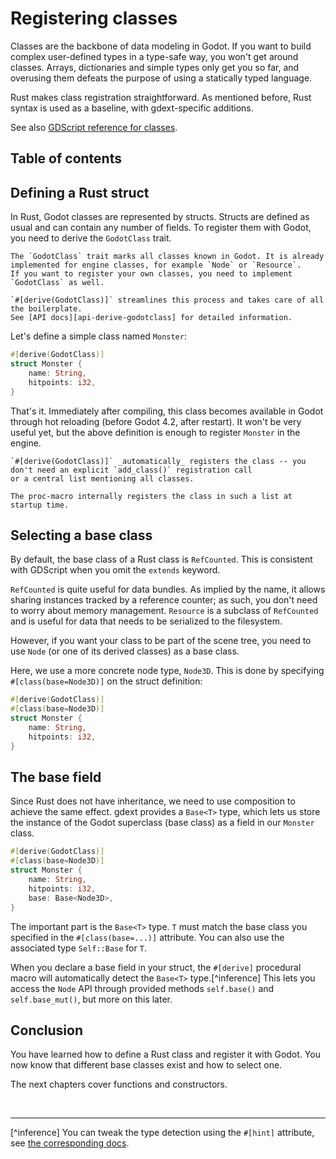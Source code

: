 <!--
  ~ Copyright (c) godot-rust; Bromeon and contributors.
  ~ This Source Code Form is subject to the terms of the Mozilla Public
  ~ License, v. 2.0. If a copy of the MPL was not distributed with this
  ~ file, You can obtain one at https://mozilla.org/MPL/2.0/.
-->

# Registering classes

Classes are the backbone of data modeling in Godot. If you want to build complex user-defined types in a type-safe way, you won't get around
classes. Arrays, dictionaries and simple types only get you so far, and overusing them defeats the purpose of using a statically typed language.

Rust makes class registration straightforward. As mentioned before, Rust syntax is used as a baseline, with gdext-specific additions.


See also [GDScript reference for classes][godot-gdscript-classes].


## Table of contents

<!-- toc -->


## Defining a Rust struct

In Rust, Godot classes are represented by structs. Structs are defined as usual and can contain any number of fields. To register them with
Godot, you need to derive the `GodotClass` trait.

```admonish info title="GodotClass trait"
The `GodotClass` trait marks all classes known in Godot. It is already implemented for engine classes, for example `Node` or `Resource`.
If you want to register your own classes, you need to implement `GodotClass` as well.

`#[derive(GodotClass)]` streamlines this process and takes care of all the boilerplate.  
See [API docs][api-derive-godotclass] for detailed information.
```

Let's define a simple class named `Monster`:

```rust
#[derive(GodotClass)]
struct Monster {
    name: String,
    hitpoints: i32,
}
```

That's it. Immediately after compiling, this class becomes available in Godot through hot reloading (before Godot 4.2, after restart).
It won't be very useful yet, but the above definition is enough to register `Monster` in the engine.

```admonish info title="Auto-registration"
`#[derive(GodotClass)]` _automatically_ registers the class -- you don't need an explicit `add_class()` registration call
or a central list mentioning all classes.

The proc-macro internally registers the class in such a list at startup time.
```


## Selecting a base class

By default, the base class of a Rust class is `RefCounted`. This is consistent with GDScript when you omit the `extends` keyword.

`RefCounted` is quite useful for data bundles. As implied by the name, it allows sharing instances tracked by a reference counter;
as such, you don't need to worry about memory management. `Resource` is a subclass of `RefCounted` and is useful for data that needs to be
serialized to the filesystem.

However, if you want your class to be part of the scene tree, you need to use `Node` (or one of its derived classes) as a base class.

Here, we use a more concrete node type, `Node3D`. This is done by specifying `#[class(base=Node3D)]` on the struct definition:

```rust
#[derive(GodotClass)]
#[class(base=Node3D)]
struct Monster {
    name: String,
    hitpoints: i32,
}
```


## The base field

Since Rust does not have inheritance, we need to use composition to achieve the same effect. gdext provides a `Base<T>` type, which lets us
store the instance of the Godot superclass (base class) as a field in our `Monster` class.

```rust
#[derive(GodotClass)]
#[class(base=Node3D)]
struct Monster {
    name: String,
    hitpoints: i32,
    base: Base<Node3D>,
}
```

The important part is the `Base<T>` type. `T` must match the base class you specified in the `#[class(base=...)]` attribute.
You can also use the associated type `Self::Base` for `T`.

When you declare a base field in your struct, the `#[derive]` procedural macro will automatically detect the `Base<T>` type.[^inference]
This lets you access the `Node` API through provided methods `self.base()` and `self.base_mut()`, but more on this later.


## Conclusion

You have learned how to define a Rust class and register it with Godot. You now know that different base classes exist and how to select one.

The next chapters cover functions and constructors.

<br>

---

[^inference] You can tweak the type detection using the `#[hint]` attribute, see [the corresponding docs][api-derive-godotclass-inference].


[api-derive-godotclass]: https://godot-rust.github.io/docs/gdext/master/godot/register/derive.GodotClass.html
[api-derive-godotclass-inference]: https://godot-rust.github.io/docs/gdext/master/godot/register/derive.GodotClass.html#fine-grained-inference-hints
[api-godot-api]: https://godot-rust.github.io/docs/gdext/master/godot/register/attr.godot_api.html
[godot-gdscript-classes]: https://docs.godotengine.org/en/stable/tutorials/scripting/gdscript/gdscript_basics.html#classes
